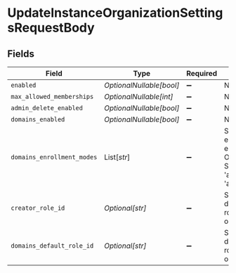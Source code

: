 # UpdateInstanceOrganizationSettingsRequestBody


## Fields

| Field                                                                                                                                        | Type                                                                                                                                         | Required                                                                                                                                     | Description                                                                                                                                  | Example                                                                                                                                      |
| -------------------------------------------------------------------------------------------------------------------------------------------- | -------------------------------------------------------------------------------------------------------------------------------------------- | -------------------------------------------------------------------------------------------------------------------------------------------- | -------------------------------------------------------------------------------------------------------------------------------------------- | -------------------------------------------------------------------------------------------------------------------------------------------- |
| `enabled`                                                                                                                                    | *OptionalNullable[bool]*                                                                                                                     | :heavy_minus_sign:                                                                                                                           | N/A                                                                                                                                          | true                                                                                                                                         |
| `max_allowed_memberships`                                                                                                                    | *OptionalNullable[int]*                                                                                                                      | :heavy_minus_sign:                                                                                                                           | N/A                                                                                                                                          | 10                                                                                                                                           |
| `admin_delete_enabled`                                                                                                                       | *OptionalNullable[bool]*                                                                                                                     | :heavy_minus_sign:                                                                                                                           | N/A                                                                                                                                          | false                                                                                                                                        |
| `domains_enabled`                                                                                                                            | *OptionalNullable[bool]*                                                                                                                     | :heavy_minus_sign:                                                                                                                           | N/A                                                                                                                                          | true                                                                                                                                         |
| `domains_enrollment_modes`                                                                                                                   | List[*str*]                                                                                                                                  | :heavy_minus_sign:                                                                                                                           | Specify which enrollment modes to enable for your Organization Domains.<br/>Supported modes are 'automatic_invitation' & 'automatic_suggestion'. | [<br/>"automatic_invitation",<br/>"automatic_suggestion"<br/>]                                                                               |
| `creator_role_id`                                                                                                                            | *Optional[str]*                                                                                                                              | :heavy_minus_sign:                                                                                                                           | Specify what the default organization role is for an organization creator.                                                                   | creator_role                                                                                                                                 |
| `domains_default_role_id`                                                                                                                    | *Optional[str]*                                                                                                                              | :heavy_minus_sign:                                                                                                                           | Specify what the default organization role is for the organization domains.                                                                  | member_role                                                                                                                                  |